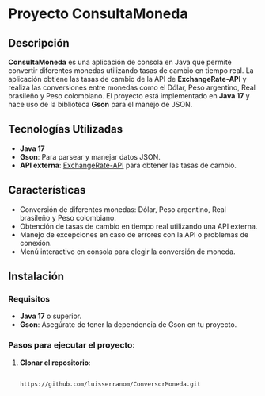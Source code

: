 # Proyecto ConsultaMoneda

## Descripción

**ConsultaMoneda** es una aplicación de consola en Java que permite convertir diferentes monedas utilizando tasas de cambio en tiempo real. La aplicación obtiene las tasas de cambio de la API de **ExchangeRate-API** y realiza las conversiones entre monedas como el Dólar, Peso argentino, Real brasileño y Peso colombiano. El proyecto está implementado en **Java 17** y hace uso de la biblioteca **Gson** para el manejo de JSON.

## Tecnologías Utilizadas

- **Java 17**
- **Gson**: Para parsear y manejar datos JSON.
- **API externa**: [ExchangeRate-API](https://www.exchangerate-api.com/) para obtener las tasas de cambio.

## Características

- Conversión de diferentes monedas: Dólar, Peso argentino, Real brasileño y Peso colombiano.
- Obtención de tasas de cambio en tiempo real utilizando una API externa.
- Manejo de excepciones en caso de errores con la API o problemas de conexión.
- Menú interactivo en consola para elegir la conversión de moneda.

## Instalación

### Requisitos

- **Java 17** o superior.
- **Gson**: Asegúrate de tener la dependencia de Gson en tu proyecto.

### Pasos para ejecutar el proyecto:

1. **Clonar el repositorio**:

   ```bash

   https://github.com/luisserranom/ConversorMoneda.git
